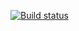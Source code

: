 [![Build status](https://ci.appveyor.com/api/projects/status/c2j2ogg7n9p133vm?svg=true)](https://ci.appveyor.com/project/RinaK27/carddelivery)
